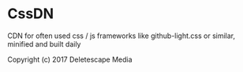 # CssDN
CDN for often used css / js frameworks like github-light.css or similar, minified and built daily

Copyright (c) 2017 Deletescape Media
